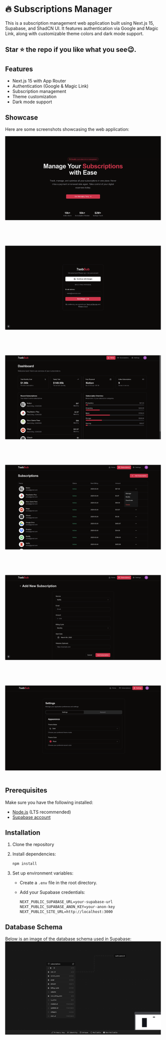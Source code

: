 # 🔥 Subscriptions Manager

This is a subscription management web application built using Next.js 15, Supabase, and ShadCN UI. It features authentication via Google and Magic Link, along with customizable theme colors and dark mode support.

## Star ⭐ the repo if you like what you see😉.

## Features

- Next.js 15 with App Router
- Authentication (Google & Magic Link)
- Subscription management
- Theme customization
- Dark mode support

## Showcase

Here are some screenshots showcasing the web application:

<img src="./public/screenshots/Screenshot-1.png" style="margin-bottom: 80px;">
<img src="./public/screenshots/screenshot-2.png" style="margin-bottom: 80px;">
<img src="./public/screenshots/Screenshot-3.png" style="margin-bottom: 80px;">
<img src="./public/screenshots/Screenshot-4.png" style="margin-bottom: 80px;">
<img src="./public/screenshots/Screenshot-5.png" style="margin-bottom: 80px;">
<img src="./public/screenshots/Screenshot-6.png" style="margin-bottom: 20px;">

## Prerequisites

Make sure you have the following installed:

- [Node.js](https://nodejs.org/) (LTS recommended)
- [Supabase account](https://supabase.com/)

## Installation

1. Clone the repository
2. Install dependencies:

   ```sh
   npm install
   ```

3. Set up environment variables:
   - Create a `.env` file in the root directory.
   - Add your Supabase credentials:

     ```env
     NEXT_PUBLIC_SUPABASE_URL=your-supabase-url
     NEXT_PUBLIC_SUPABASE_ANON_KEY=your-anon-key
     NEXT_PUBLIC_SITE_URL=http://localhost:3000
     ```

## Database Schema

Below is an image of the database schema used in Supabase:
<img src="./public/screenshots/database.png">

